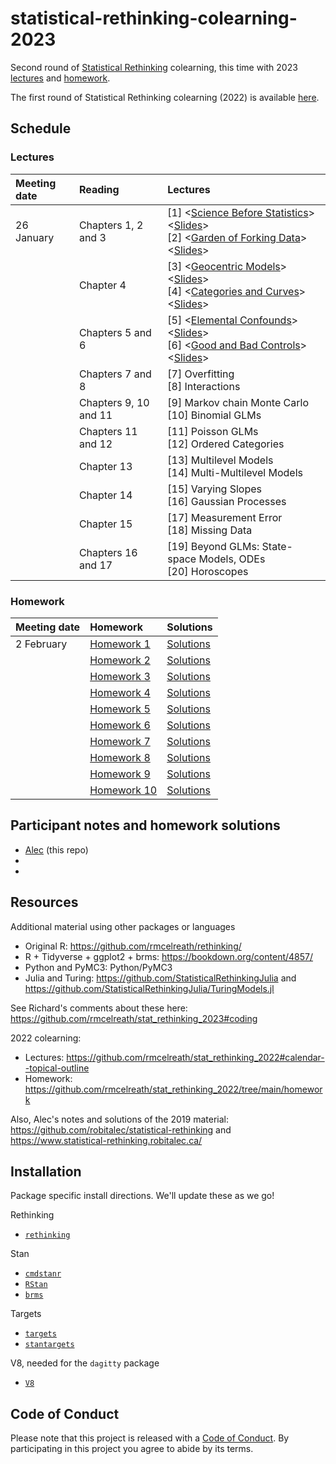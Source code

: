# statistical-rethinking-colearning-2023
 
Second round of [Statistical Rethinking](https://xcelab.net/rm/statistical-rethinking/) colearning, 
this time with 2023 [lectures](https://www.youtube.com/playlist?list=PLDcUM9US4XdPz-KxHM4XHt7uUVGWWVSus) and 
[homework](https://github.com/rmcelreath/stat_rethinking_2023/tree/main/homework).

The first round of Statistical Rethinking colearning (2022) is available [here](https://github.com/robitalec/statistical-rethinking-colearning-2022).




## Schedule

### Lectures

| Meeting date | Reading  | Lectures  |
| :----------- | :------- | :-------- |
| 26 January   | Chapters 1, 2 and 3 | [1] <[Science Before Statistics](https://www.youtube.com/watch?v=FdnMWdICdRs&list=PLDcUM9US4XdPz-KxHM4XHt7uUVGWWVSus&index=1)> <[Slides](https://speakerdeck.com/rmcelreath/statistical-rethinking-2023-lecture-01)> <br> [2] <[Garden of Forking Data](https://www.youtube.com/watch?v=R1vcdhPBlXA&list=PLDcUM9US4XdPz-KxHM4XHt7uUVGWWVSus&index=2)> <[Slides](https://speakerdeck.com/rmcelreath/statistical-rethinking-2023-lecture-02)>
| | Chapter 4 | [3] <[Geocentric Models](https://www.youtube.com/watch?v=tNOu-SEacNU&list=PLDcUM9US4XdPz-KxHM4XHt7uUVGWWVSus&index=3)> <[Slides](https://speakerdeck.com/rmcelreath/statistical-rethinking-2023-lecture-03)> <br> [4] <[Categories and Curves](https://www.youtube.com/watch?v=F0N4b7K_iYQ&list=PLDcUM9US4XdPz-KxHM4XHt7uUVGWWVSus&index=4)> <[Slides](https://speakerdeck.com/rmcelreath/statistical-rethinking-2023-lecture-04)>
| | Chapters 5 and 6 |  [5] <[Elemental Confounds](https://www.youtube.com/watch?v=mBEA7PKDmiY&list=PLDcUM9US4XdPz-KxHM4XHt7uUVGWWVSus&index=5)> <[Slides](https://speakerdeck.com/rmcelreath/statistical-rethinking-2023-lecture-05)> <br> [6] <[Good and Bad Controls](https://www.youtube.com/watch?v=uanZZLlzKHw&list=PLDcUM9US4XdPz-KxHM4XHt7uUVGWWVSus&index=6)> <[Slides](https://speakerdeck.com/rmcelreath/statistical-rethinking-2023-lecture-06)>
| | Chapters 7 and 8 | [7] Overfitting <br> [8] Interactions
| | Chapters 9, 10 and 11 | [9] Markov chain Monte Carlo <br> [10] Binomial GLMs
| | Chapters 11 and 12 | [11] Poisson GLMs <br> [12] Ordered Categories
| | Chapter 13 | [13] Multilevel Models <br> [14] Multi-Multilevel Models
| | Chapter 14 | [15] Varying Slopes <br> [16] Gaussian Processes
| | Chapter 15 | [17] Measurement Error <br> [18] Missing Data
| | Chapters 16 and 17 | [19] Beyond GLMs: State-space Models, ODEs <br> [20] Horoscopes



### Homework

| Meeting date | Homework    | Solutions | 
| :----------- | :---------- | :-------- |
| 2 February   | [Homework 1](https://github.com/rmcelreath/stat_rethinking_2023/blob/main/homework/week01.pdf) | [Solutions](https://github.com/rmcelreath/stat_rethinking_2023/blob/main/homework/week01-solutions.pdf) | 
|              | [Homework 2](https://github.com/rmcelreath/stat_rethinking_2023/blob/main/homework/week02.pdf) | [Solutions](https://github.com/rmcelreath/stat_rethinking_2023/blob/main/homework/week02-solutions.pdf) | 
|              | [Homework 3](https://github.com/rmcelreath/stat_rethinking_2023/blob/main/homework/week03.pdf) | [Solutions](https://github.com/rmcelreath/stat_rethinking_2023/blob/main/homework/week03-solutions.pdf) | 
|              | [Homework 4](https://github.com/rmcelreath/stat_rethinking_2023/blob/main/homework/week04.pdf) | [Solutions](https://github.com/rmcelreath/stat_rethinking_2023/blob/main/homework/week04-solutions.pdf) | 
|              | [Homework 5](https://github.com/rmcelreath/stat_rethinking_2023/blob/main/homework/week05.pdf) | [Solutions](https://github.com/rmcelreath/stat_rethinking_2023/blob/main/homework/week05-solutions.pdf) | 
|              | [Homework 6](https://github.com/rmcelreath/stat_rethinking_2023/blob/main/homework/week06.pdf) | [Solutions](https://github.com/rmcelreath/stat_rethinking_2023/blob/main/homework/week06-solutions.pdf) | 
|              | [Homework 7](https://github.com/rmcelreath/stat_rethinking_2023/blob/main/homework/week07.pdf) | [Solutions](https://github.com/rmcelreath/stat_rethinking_2023/blob/main/homework/week07-solutions.pdf) | 
|              | [Homework 8](https://github.com/rmcelreath/stat_rethinking_2023/blob/main/homework/week08.pdf) | [Solutions](https://github.com/rmcelreath/stat_rethinking_2023/blob/main/homework/week08-solutions.pdf) | 
|              | [Homework 9](https://github.com/rmcelreath/stat_rethinking_2023/blob/main/homework/week09.pdf) | [Solutions](https://github.com/rmcelreath/stat_rethinking_2023/blob/main/homework/week09-solutions.pdf) | 
|              | [Homework 10](https://github.com/rmcelreath/stat_rethinking_2023/blob/main/homework/week10.pdf) | [Solutions](https://github.com/rmcelreath/stat_rethinking_2023/blob/main/homework/week10-solutions.pdf) | 



## Participant notes and homework solutions

- [Alec](https://github.com/robitalec/statistical-rethinking-colearning-2023) (this repo)
- 
- 



## Resources

Additional material using other packages or languages

* Original R: https://github.com/rmcelreath/rethinking/
* R + Tidyverse + ggplot2 + brms: https://bookdown.org/content/4857/
* Python and PyMC3: Python/PyMC3
* Julia and Turing: https://github.com/StatisticalRethinkingJulia and https://github.com/StatisticalRethinkingJulia/TuringModels.jl

See Richard's comments about these here: https://github.com/rmcelreath/stat_rethinking_2023#coding


2022 colearning:

* Lectures: https://github.com/rmcelreath/stat_rethinking_2022#calendar--topical-outline
* Homework: https://github.com/rmcelreath/stat_rethinking_2022/tree/main/homework

Also, Alec's notes and solutions of the 2019 material: https://github.com/robitalec/statistical-rethinking and https://www.statistical-rethinking.robitalec.ca/



## Installation

Package specific install directions. We'll update these as we go!

Rethinking

* [`rethinking`](https://github.com/rmcelreath/rethinking#installation)

Stan

* [`cmdstanr`](https://mc-stan.org/cmdstanr/articles/cmdstanr.html)
* [`RStan`](https://github.com/stan-dev/rstan/wiki/RStan-Getting-Started)
* [`brms`](r/brms/#how-do-i-install-brms)


Targets

* [`targets`](https://github.com/ropensci/targets/#installation)
* [`stantargets`](https://github.com/ropensci/stantargets/#installation)

V8, needed for the `dagitty` package

* [`V8`](https://github.com/jeroen/v8#installation)




## Code of Conduct

Please note that this project is released with a [Code of
Conduct](CODE_OF_CONDUCT.md). By participating in this project you agree to abide by its terms.
